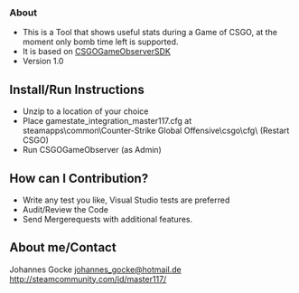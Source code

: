 ### About ###

* This is a Tool that shows useful stats during a Game of CSGO, at the moment only bomb time left is supported.
* It is based on [CSGOGameObserverSDK](https://bitbucket.org/master117/csgogameobserversdk)
* Version 1.0

## Install/Run Instructions ##

* Unzip to a location of your choice 
* Place gamestate_integration_master117.cfg at steamapps\common\Counter-Strike Global Offensive\csgo\cfg\ (Restart CSGO)
* Run CSGOGameObserver (as Admin)

## How can I Contribution? ##

* Write any test you like, Visual Studio tests are preferred
* Audit/Review the Code
* Send Mergerequests with additional features.

## About me/Contact ##

Johannes Gocke
johannes_gocke@hotmail.de
http://steamcommunity.com/id/master117/